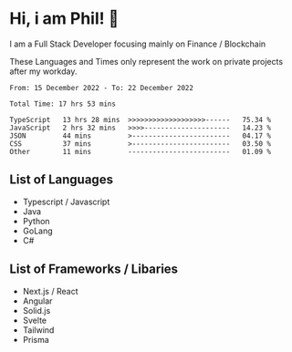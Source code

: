 # Hi, i am Phil! 👋
I am a Full Stack Developer focusing mainly on Finance / Blockchain

These Languages and Times only represent the work on private projects after my workday.
<!--START_SECTION:waka-->

```text
From: 15 December 2022 - To: 22 December 2022

Total Time: 17 hrs 53 mins

TypeScript   13 hrs 28 mins  >>>>>>>>>>>>>>>>>>>------   75.34 %
JavaScript   2 hrs 32 mins   >>>>---------------------   14.23 %
JSON         44 mins         >------------------------   04.17 %
CSS          37 mins         >------------------------   03.50 %
Other        11 mins         -------------------------   01.09 %
```

<!--END_SECTION:waka-->

## List of Languages
- Typescript / Javascript
- Java
- Python
- GoLang
- C#

## List of Frameworks / Libaries
- Next.js / React
- Angular
- Solid.js
- Svelte
- Tailwind
- Prisma
